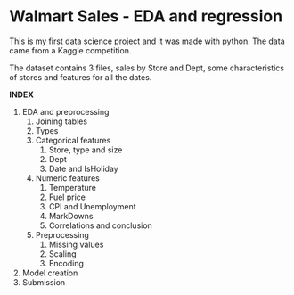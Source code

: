 # Walmart Sales - EDA and regression
This is my first data science project and it was made with python. The data came from a Kaggle competition.

The dataset contains 3 files, sales by Store and Dept, some characteristics of stores and features for all the dates.


**INDEX**
1. EDA and preprocessing
   1. Joining tables
   2. Types
   3. Categorical features
        1. Store, type and size
        2. Dept
        3. Date and IsHoliday
   4. Numeric features
        1. Temperature
        2. Fuel price
        3. CPI and Unemployment
        4. MarkDowns
        5. Correlations and conclusion
   5. Preprocessing
        1. Missing values
        2. Scaling
        3. Encoding
2. Model creation
3. Submission
